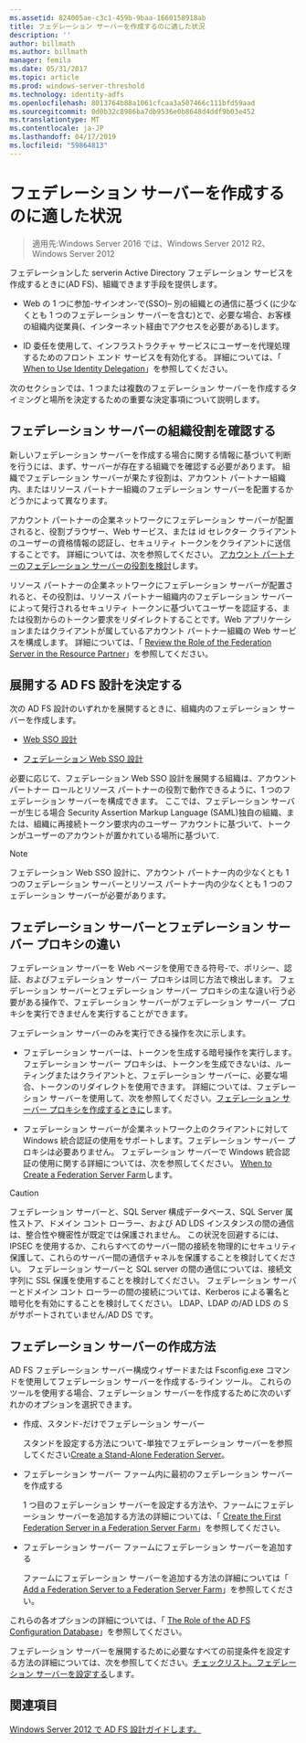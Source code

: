 ```yaml
---
ms.assetid: 824005ae-c3c1-459b-9baa-1660158918ab
title: フェデレーション サーバーを作成するのに適した状況
description: ''
author: billmath
ms.author: billmath
manager: femila
ms.date: 05/31/2017
ms.topic: article
ms.prod: windows-server-threshold
ms.technology: identity-adfs
ms.openlocfilehash: 8013764b88a1061cfcaa3a507466c111bfd59aad
ms.sourcegitcommit: 0d0b32c8986ba7db9536e0b8648d4ddf9b03e452
ms.translationtype: MT
ms.contentlocale: ja-JP
ms.lasthandoff: 04/17/2019
ms.locfileid: "59864813"
---
```

# <a name="when-to-create-a-federation-server"></a>フェデレーション サーバーを作成するのに適した状況

>適用先:Windows Server 2016 では、Windows Server 2012 R2、Windows Server 2012

フェデレーションした serverin Active Directory フェデレーション サービスを作成するときに\(AD FS\)、組織できます手段を提供します。  
  
-   Web の 1 つに参加\-サインオン\-で\(SSO\)– 別の組織との通信に基づく\(に少なくとも 1 つのフェデレーション サーバーを含む\)とで、必要な場合、お客様の組織内従業員\(、インターネット経由でアクセスを必要がある\)します。  
  
-   ID 委任を使用して、インフラストラクチャ サービスにユーザーを代理処理するためのフロント エンド サービスを有効化する。 詳細については、「 [When to Use Identity Delegation](When-to-Use-Identity-Delegation.md)」を参照してください。  
  
次のセクションでは、1 つまたは複数のフェデレーション サーバーを作成するタイミングと場所を決定するための重要な決定事項について説明します。  
  
## <a name="determine-the-organizational-role-for-the-federation-server"></a>フェデレーション サーバーの組織役割を確認する  
新しいフェデレーション サーバーを作成する場合に関する情報に基づいて判断を行うには、まず、サーバーが存在する組織でを確認する必要があります。 組織でフェデレーション サーバーが果たす役割は、アカウント パートナー組織内、またはリソース パートナー組織のフェデレーション サーバーを配置するかどうかによって異なります。  
  
アカウント パートナーの企業ネットワークにフェデレーション サーバーが配置されると、役割ブラウザー、Web サービス、または id セレクター クライアントのユーザーの資格情報の認証し、セキュリティ トークンをクライアントに送信することです。 詳細については、次を参照してください。 [アカウント パートナーのフェデレーション サーバーの役割を検討](Review-the-Role-of-the-Federation-Server-in-the-Account-Partner.md)します。  
  
リソース パートナーの企業ネットワークにフェデレーション サーバーが配置されると、その役割は、リソース パートナー組織内のフェデレーション サーバーによって発行されるセキュリティ トークンに基づいてユーザーを認証する、または役割からのトークン要求をリダイレクトすることです。Web アプリケーションまたはクライアントが属しているアカウント パートナー組織の Web サービスを構成します。 詳細については、「 [Review the Role of the Federation Server in the Resource Partner](Review-the-Role-of-the-Federation-Server-in-the-Resource-Partner.md)」を参照してください。  
  
## <a name="determine-which-ad-fs-design-to-deploy"></a>展開する AD FS 設計を決定する  
次の AD FS 設計のいずれかを展開するときに、組織内のフェデレーション サーバーを作成します。  
  
-   [Web SSO 設計](Web-SSO-Design.md)  
  
-   [フェデレーション Web SSO 設計](Federated-Web-SSO-Design.md)  
  
必要に応じて、フェデレーション Web SSO 設計を展開する組織は、アカウント パートナー ロールとリソース パートナーの役割で動作できるように、1 つのフェデレーション サーバーを構成できます。 ここでは、フェデレーション サーバーが生じる場合 Security Assertion Markup Language \(SAML\)独自の組織、または、組織に再接続トークン要求内のユーザー アカウントに基づいて、トークンがユーザーのアカウントが置かれている場所に基づいて.  
  
> [!NOTE]  
> フェデレーション Web SSO 設計に、アカウント パートナー内の少なくとも 1 つのフェデレーション サーバーとリソース パートナー内の少なくとも 1 つのフェデレーション サーバーが必要があります。  
  
## <a name="differences-between-a-federation-server-and-a-federation-server-proxy"></a>フェデレーション サーバーとフェデレーション サーバー プロキシの違い  
フェデレーション サーバーを Web ページを使用できる符号\-で、ポリシー、認証、およびフェデレーション サーバー プロキシは同じ方法で検出します。 フェデレーション サーバーとフェデレーション サーバー プロキシの主な違い行う必要がある操作で、フェデレーション サーバーがフェデレーション サーバー プロキシを実行できませんを実行することができます。  
  
フェデレーション サーバーのみを実行できる操作を次に示します。  
  
-   フェデレーション サーバーは、トークンを生成する暗号操作を実行します。 フェデレーション サーバー プロキシは、トークンを生成できないは、ルーティングまたはクライアントと、フェデレーション サーバーに、必要な場合、トークンのリダイレクトを使用できます。 詳細については、フェデレーション サーバーを使用して、次を参照してください。[フェデレーション サーバー プロキシを作成するときに](When-to-Create-a-Federation-Server-Proxy.md)します。  
  
-   フェデレーション サーバーが企業ネットワーク上のクライアントに対して Windows 統合認証の使用をサポートします。フェデレーション サーバー プロキシは必要ありません。 フェデレーション サーバーで Windows 統合認証の使用に関する詳細については、次を参照してください。 [When to Create a Federation Server Farm](When-to-Create-a-Federation-Server-Farm.md)します。  
  
> [!CAUTION]  
> フェデレーション サーバーと、SQL Server 構成データベース、SQL Server 属性ストア、ドメイン コント ローラー、および AD LDS インスタンスの間の通信は、整合性や機密性が既定では保護されません。 この状況を回避するには、IPSEC を使用するか、これらすべてのサーバー間の接続を物理的にセキュリティ保護して、これらのサーバー間の通信チャネルを保護することを検討してください。 フェデレーション サーバーと SQL server の間の通信については、接続文字列に SSL 保護を使用することを検討してください。 フェデレーション サーバーとドメイン コント ローラーの間の接続については、Kerberos による署名と暗号化を有効にすることを検討してください。 LDAP、LDAP の\/AD LDS の S がサポートされていません\/AD DS です。  
  
## <a name="how-to-create-a-federation-server"></a>フェデレーション サーバーの作成方法  
AD FS フェデレーション サーバー構成ウィザードまたは Fsconfig.exe コマンドを使用してフェデレーション サーバーを作成する\-ライン ツール。 これらのツールを使用する場合、フェデレーション サーバーを作成するために次のいずれかのオプションを選択できます。  
  
-   作成、スタンド\-だけでフェデレーション サーバー  
  
    スタンドを設定する方法について\-単独でフェデレーション サーバーを参照してください[Create a Stand-Alone Federation Server](../../ad-fs/deployment/Create-a-Stand-Alone-Federation-Server.md)。  
  
-   フェデレーション サーバー ファーム内に最初のフェデレーション サーバーを作成する  
  
    1 つ目のフェデレーション サーバーを設定する方法や、ファームにフェデレーション サーバーを追加する方法の詳細については、「 [Create the First Federation Server in a Federation Server Farm](../../ad-fs/deployment/Create-the-First-Federation-Server-in-a-Federation-Server-Farm.md)」を参照してください。  
  
-   フェデレーション サーバー ファームにフェデレーション サーバーを追加する  
  
    ファームにフェデレーション サーバーを追加する方法の詳細については「 [Add a Federation Server to a Federation Server Farm](../../ad-fs/deployment/Add-a-Federation-Server-to-a-Federation-Server-Farm.md)」を参照してください。  
  
これらの各オプションの詳細については、「 [The Role of the AD FS Configuration Database](../../ad-fs/technical-reference/The-Role-of-the-AD-FS-Configuration-Database.md)」を参照してください。  
  
フェデレーション サーバーを展開するために必要なすべての前提条件を設定する方法の詳細については、次を参照してください。[チェックリスト。フェデレーション サーバーを設定する](../../ad-fs/deployment/Checklist--Setting-Up-a-Federation-Server.md)します。  
  
## <a name="see-also"></a>関連項目
[Windows Server 2012 で AD FS 設計ガイドします。](AD-FS-Design-Guide-in-Windows-Server-2012.md)


